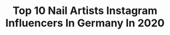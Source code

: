 ---
title: Top 10 Nail Artists Instagram Influencers In Germany In 2020
description: >-
  Find top nail artists Instagram influencers in Germany in 2020. Most popular hashtags: #nailart #nails #nailswag #glitternails.
platform: Instagram
hits: 36
text_top: See the top-rated Instagram profiles on inBeat.
text_bottom: Our search engine holds 36 Instagram influencers like this in Germany for you to pitch.
profiles:
  - username: "nailfashionbyjenny"
    fullname: >-
      NailfashionbyJenny
    bio: >-
      🤎• Nail-artist /-trainer/-passion 🤎•Press on nailinspirations 🤎• @glory_nails_gmbh Ambassador, Code „Jenny“ to get -10% off 🤎• private @jen_nyg_
    location: "Germany"
    followers: 13100
    engagement: 1753
    commentsToLikes: 0.090417
    id: ck8tbjhxbvxz00j78hcgohlwm
    verified: false
    hashtags: "#fashionnails, #summernails, #shiningclaws, #naillove"
  - username: "eve_tran"
    fullname: >-
      🌸Eve Tran💅🏻
    bio: >-
      Internationale 🇩🇪🇺🇸🇻🇳 Nail Artist / Nail Trainer 2nd 🏆 World Nail Champion 1st 🏆 German Champion Repeated Winner in Nail Art Design
    location: "Germany"
    followers: 61326
    engagement: 168
    commentsToLikes: 0.019070
    id: ck15uaak5m6s50i19juripm55
    verified: false
    hashtags: "#nailstyle, #nailfeed, #glitternails, #nailswag"
  - username: "janas.polish.art"
    fullname: >-
      Tatjana S.
    bio: >-
      🇩🇪 Certificat Nailartist Homestudio -> @janas_polish_art Ü50 , little crazy 😜 💌 mail for cop Impressum: -> @janas_polish_art
    location: "Germany"
    followers: 5574
    engagement: 1035
    commentsToLikes: 0.026820
    id: ckap5fgtqbfug0i783ilmjmyf
    verified: false
    hashtags: "#daumengram, #nailart, #manistampingday, #thumbnails"
  - username: "lizaliwi"
    fullname: >-
      🌙🖤 LIZA WINTER 🖤🌙
    bio: >-
      🌑NailArtist & Int.Educator based in Germany 🌘Ambassador for @glitterbels 🌗LATEST YOUTUBE VIDEO ⬇️
    location: "Germany"
    followers: 92028
    engagement: 150
    commentsToLikes: 0.012518
    id: ck5cie5m2shmv0i11p5li3g06
    verified: false
    hashtags: ""
  - username: "greicysnails"
    fullname: >-
      ~Greicy's Nails~
    bio: >-
      ✨Nail Artist 🦋Appts Only ❤️Brand Ambassador 💎BLUESTREAK CRYSTALS 💎CODE:GREICY5 💗No kids/guest ✨Read Policy 🌴Hayward Ca 💅🏼No short Nails 💕Cash Only💵
    location: "Germany"
    followers: 21188
    engagement: 1310
    commentsToLikes: 0.006565
    id: ck15ua9o8m6oe0i19h6q2cdwv
    verified: false
    hashtags: "#bombnails, #vanessanailzfeatures, #bayareanailtech, #youngnails"
  - username: "chaos_lack"
    fullname: >-
      Jenny
    bio: >-
      Germany | Bring Farbe in dein Leben 💅🏼 #chaoslackliebtmatt #cl_unserelieblinge Bornprettystore 10%off Code:ZETTX31 BeautyBigBang.com 10%off code:CHA10
    location: "Germany"
    followers: 5236
    engagement: 476
    commentsToLikes: 0.106492
    id: ck14h0sle7yy30i194d0zb2ur
    verified: false
    hashtags: "#notd, #chaoslackmai20, #frischlackiertchallenge, #oje"
  - username: "paulanailsstylist"
    fullname: >-
      Paula
    bio: >-
      Będzin 💅
    location: "Germany"
    followers: 47070
    engagement: 339
    commentsToLikes: 0.007919
    id: ck137ii5obpoe0i19bnjatqdl
    verified: false
    hashtags: "#nailpolish, #naildesign, #nailinspiration, #indigonails"
  - username: "ilovenails_denisegoedke"
    fullname: >-
      Zertifizierte Nageldesignerin
    bio: >-
      💅🏽 | Nageldesignerin 👣 | Kosmetische Fußpflege 📲 | WhatsApp Business: 01631506188 🇩🇪 | 26441 • Jever 💌 | Brand Ambassador @prettynailshop24.de
    location: "Germany"
    followers: 12338
    engagement: 315
    commentsToLikes: 0.019923
    id: ck1382db4e6910i19rtbrrc1w
    verified: false
    hashtags: "#babyboomernails, #shellac, #pns24, #friesland"
  - username: "xbea_nails"
    fullname: >-
      Tabea-Justine, 28, 🇩🇪
    bio: >-
      I love nail art 💅🏻, cats 😻 and baking 🍰 (not necessarily in that order 😄) 📩: xbea_nails@gmx.net
    location: "Germany"
    followers: 54195
    engagement: 175
    commentsToLikes: 0.016523
    id: ck55phyvaalh80i11xttoxgdw
    verified: false
    hashtags: "#nailtutorial, #nailartheaven, #nailvideos, #nailsofinstagram"
  - username: "chaaunhi"
    fullname: >-
      STYLE • FASHION • INSPO
    bio: >-
      tiktok : chaaunhi [520.000+] COLLAB? send me a mail or dm me :) e-mail : chaaunhi@reachmediatalent.de
    location: "Germany"
    followers: 141984
    engagement: 1455
    commentsToLikes: 0.097509
    id: ck5zz3xu7b13z0i14zuwknylf
    verified: false
    hashtags: "#aesthetic, #beauty, #style, #likeforlikes"
---